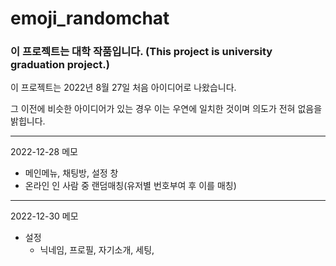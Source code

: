 # emoji_randomchat
### 이 프로젝트는 대학 작품입니다. (This project is university graduation project.)

이 프로젝트는 2022년 8월 27일 처음 아이디어로 나왔습니다.

그 이전에 비슷한 아이디어가 있는 경우 이는 우연에 일치한 것이며
의도가 전혀 없음을 밝힙니다.

--------------------------------------------------------------------

2022-12-28 메모

- 메인메뉴, 채팅방, 설정 창
- 온라인 인 사람 중 랜덤매칭(유저별 번호부여 후 이를 매칭)

--------------------------------------------------------------------

2022-12-30 메모

- 설정
  - 닉네임, 프로필, 자기소개, 세팅, 
